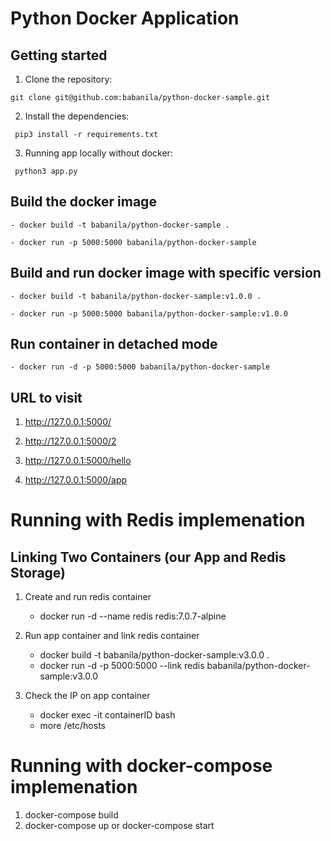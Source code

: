 
# Python Docker Application

## Getting started

1. Clone the repository:

```
git clone git@github.com:babanila/python-docker-sample.git
```

2. Install the dependencies:

```
 pip3 install -r requirements.txt
```

3. Running app locally without docker:

```
 python3 app.py
```

## Build the docker image

    - docker build -t babanila/python-docker-sample .

    - docker run -p 5000:5000 babanila/python-docker-sample

## Build and run docker image with specific version

    - docker build -t babanila/python-docker-sample:v1.0.0 .

    - docker run -p 5000:5000 babanila/python-docker-sample:v1.0.0

## Run container in detached mode

    - docker run -d -p 5000:5000 babanila/python-docker-sample

## URL to visit

1. <http://127.0.0.1:5000/>

2. <http://127.0.0.1:5000/2>

3. <http://127.0.0.1:5000/hello>

4. <http://127.0.0.1:5000/app>

# Running with Redis implemenation

## Linking Two Containers (our App and Redis Storage)

1. Create and run redis container
   - docker run -d --name redis redis:7.0.7-alpine

2. Run app container and link redis container
   - docker build -t babanila/python-docker-sample:v3.0.0 .
   - docker run -d -p 5000:5000 --link redis babanila/python-docker-sample:v3.0.0

3. Check the IP on app container
   - docker exec -it containerID bash
   - more /etc/hosts

# Running with docker-compose implemenation

1. docker-compose build
2. docker-compose up or docker-compose start
